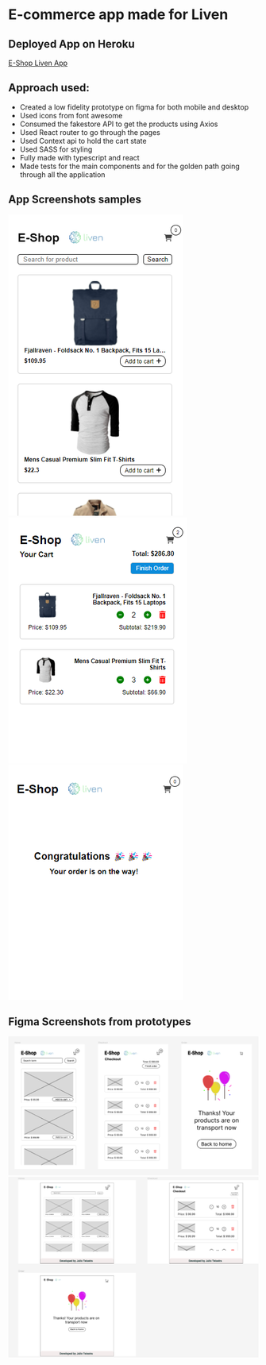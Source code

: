 # E-commerce app made for Liven

## Deployed App on Heroku
[E-Shop Liven App](https://react-e-commerce-liven.herokuapp.com)

## Approach used:
 - Created a low fidelity prototype on figma for both mobile and desktop
 - Used icons from font awesome 
 - Consumed the fakestore API to get the products using  Axios
 - Used React router to go through the pages
 - Used Context api to hold the cart state
 - Used SASS for styling
 - Fully made with typescript and react
 - Made tests for the main components and for the golden path going through all the application

## App Screenshots samples

![Product List screen](./screen1.png "Product List screen")
![Checkout screen](./screen2.png "Checkout screen")
![Last screen](./screen3.png "Last screen")

## Figma Screenshots from prototypes
![Mobile Prototype screen](./proto1.png "Product List Mobile Prototype screen")
![Desktop Prototype screen](./proto2.png "Desktop Prototype screen")
